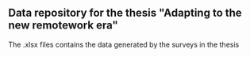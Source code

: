 ## Data repository for the thesis "Adapting to the new remotework era"

The .xlsx files contains the data generated by the surveys in the thesis
